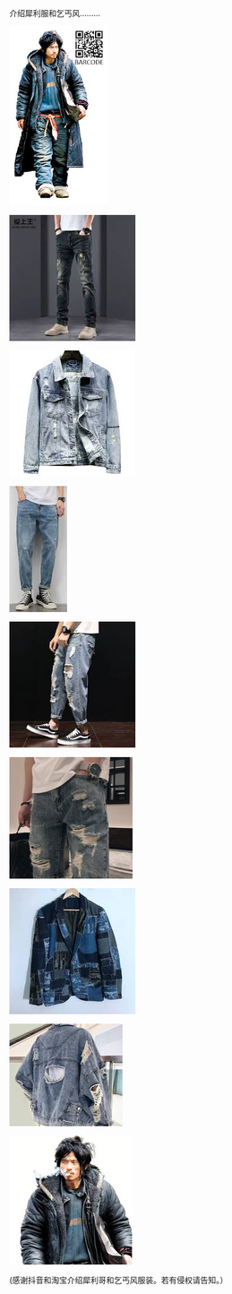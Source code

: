 介绍犀利服和乞丐风.........


![介绍犀利服和乞丐风](https://github.com/ywangnccu/ywang/blob/main/images/%E4%B9%9E%E4%B8%90%E9%A3%8E/SharpBeggarStyle.jpg)


![介绍犀利服和乞丐风](https://github.com/ywangnccu/ywang/blob/main/images/%E4%B9%9E%E4%B8%90%E9%A3%8E/SharpBeggarStyle1.jpg)


![介绍犀利服和乞丐风](https://github.com/ywangnccu/ywang/blob/main/images/%E4%B9%9E%E4%B8%90%E9%A3%8E/SharpBeggarStyle3.jpg)


![介绍犀利服和乞丐风](https://github.com/ywangnccu/ywang/blob/main/images/%E4%B9%9E%E4%B8%90%E9%A3%8E/SharpBeggarStyle5.jpg)


![介绍犀利服和乞丐风](https://github.com/ywangnccu/ywang/blob/main/images/%E4%B9%9E%E4%B8%90%E9%A3%8E/SharpBeggarStyle6.jpg)


![介绍犀利服和乞丐风](https://github.com/ywangnccu/ywang/blob/main/images/%E4%B9%9E%E4%B8%90%E9%A3%8E/SharpBeggarStyle9.jpg)


![介绍犀利服和乞丐风](https://github.com/ywangnccu/ywang/blob/main/images/%E4%B9%9E%E4%B8%90%E9%A3%8E/SharpBeggarStyle15.jpg)


![介绍犀利服和乞丐风](https://github.com/ywangnccu/ywang/blob/main/images/%E4%B9%9E%E4%B8%90%E9%A3%8E/SharpBeggarStyle16.jpg)


![介绍犀利服和乞丐风](https://github.com/ywangnccu/ywang/blob/main/images/%E4%B9%9E%E4%B8%90%E9%A3%8E/SharpBeggarStyle19.jpg)


(感谢抖音和淘宝介绍犀利哥和乞丐风服装。若有侵权请告知。）

